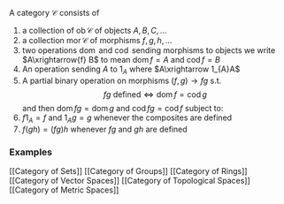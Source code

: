 A category $\mathcal{C}$ consists of
1. a collection of $\operatorname{ob}\mathcal{C}$  of objects $A, B, C,\dots$
2. a collection $\operatorname{mor}\mathcal{C}$ of morphisms $f,g,h, \dots$ 
3. two operations $\operatorname{dom}$ and $\operatorname{cod}$ sending morphisms to objects
   we write $A\xrightarrow{f} B$ to mean $\operatorname{dom} f=A$ and $\operatorname{cod}f=B$
4. An operation sending $A$ to $1_{A}$ where $A\xrightarrow 1_{A}A$
5. A partial binary operation on morphisms $(f,g)\to fg$ s.t.
   $$
fg \text{ defined} \iff \operatorname{dom}f=\operatorname{cod}g
$$
and then $\operatorname{dom}fg=\operatorname{dom}g$ and $\operatorname{cod}fg =\operatorname{cod}f$
subject to:
6. $f 1_{A}=f$ and $1_{A}g=g$ whenever the composites are defined
7. $f(gh)=(fg)h$ whenever $fg$ and $gh$ are defined
### Examples
[[Category of Sets]]
[[Category of Groups]]
[[Category of Rings]]
[[Category of Vector Spaces]]
[[Category of Topological Spaces]]
[[Category of Metric Spaces]]